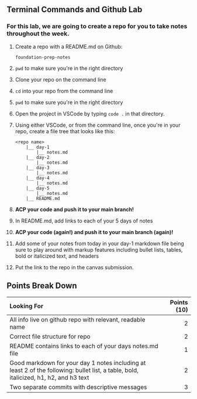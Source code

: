 ## Terminal Commands and Github Lab

### For this lab, we are going to create a repo for you to take notes throughout the week.

1. Create a repo with a README.md on Github:
    ```
    foundation-prep-notes
    ```
1. `pwd` to make sure you're in the right directory
1. Clone your repo on the command line
1. `cd` into your repo from the command line
1. `pwd` to make sure you're in the right directory
1. Open the project in VSCode by typing `code .` in that directory.
1. Using either VSCode, or from the command line, once you're in your repo, create a file tree that looks like this:

    ```
    <repo name>
        |__ day-1
            |__ notes.md
        |__ day-2
            |__ notes.md
        |__ day-3
            |__ notes.md
        |__ day-4
            |__ notes.md
        |__ day-5
            |__ notes.md
        |__ README.md

    ```

1. **ACP your code and push it to your main branch!**
1. In README.md, add links to each of your 5 days of notes
1. **ACP your code (again!) and push it to your main branch (again)!**
1. Add some of your notes from today in your day-1 markdown file being sure to play around with markup features including bullet lists, tables, bold or italicized text, and headers
1. Put the link to the repo in the canvas submission.

## Points Break Down

| Looking For                                                                                                                           | Points (10) |
| :------------------------------------------------------------------------------------------------------------------------------------ | ----------: |
| All info live on github repo with relevant, readable name                                                                             |           2 |
| Correct file structure for repo                                                                                                       |           2 |
| README contains links to each of your days notes.md file                                                                              |           1 |
| Good markdown for your day 1 notes including at least 2 of the following: bullet list, a table, bold, italicized, h1, h2, and h3 text |           2 |
| Two separate commits with descriptive messages                                                                                        |           3 |
